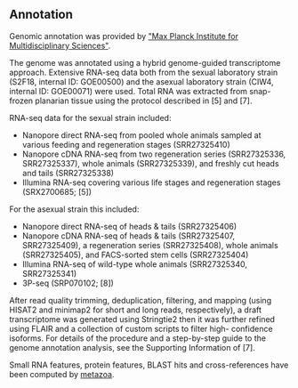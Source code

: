 **Annotation**
----------

Genomic annotation was provided by ["Max Planck Institute for Multidisciplinary Sciences"](https://www.mpinat.mpg.de/rink).

The genome was annotated using a hybrid genome-guided transcriptome approach. Extensive
RNA-seq data both from the sexual laboratory strain (S2F18, internal ID: GOE00500) and the
asexual laboratory strain (CIW4, internal ID: GOE00071) were used. Total RNA was extracted
from snap-frozen planarian tissue using the protocol described in [5] and [7].

RNA-seq data for the sexual strain included:
 - Nanopore direct RNA-seq from pooled whole animals sampled at various feeding and
regeneration stages (SRR27325410)
 - Nanopore cDNA RNA-seq from two regeneration series (SRR27325336,
SRR27325337), whole animals (SRR27325339), and freshly cut heads and tails
(SRR27325338)
 - Illumina RNA-seq covering various life stages and regeneration stages (SRX2700685; [5])

For the asexual strain this included:
 - Nanopore direct RNA-seq of heads & tails (SRR27325406)
 - Nanopore cDNA RNA-seq of heads & tails (SRR27325407, SRR27325409), a
regeneration series (SRR27325408), whole animals (SRR27325405), and FACS-sorted
stem cells (SRR27325404)
 - Illumina RNA-seq of wild-type whole animals (SRR27325340, SRR27325341)
 - 3P-seq (SRP070102; [8])

After read quality trimming, deduplication, filtering, and mapping (using HISAT2 and minimap2
for short and long reads, respectively), a draft transcriptome was generated using Stringtie2
then it was further refined using FLAIR and a collection of custom scripts to filter high-
confidence isoforms. For details of the procedure and a step-by-step guide to the genome
annotation analysis, see the Supporting Information of [7].

Small RNA features, protein features, BLAST hits and cross-references have been
computed by [metazoa](https://metazoa.ensembl.org/info/genome/annotation/index.html).
